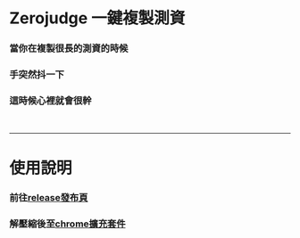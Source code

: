 # Zerojudge 一鍵複製測資

### 當你在複製很長的測資的時候
### 手突然抖一下
### 這時候心裡就會很幹
<br>

---

# 使用說明
### 前往[release發布頁](https://github.com/x1ulan/zerojudge-extension/releases/tag/1.0)
### 解壓縮後至[chrome擴充套件](chrome://extensions)

